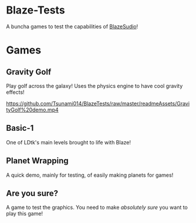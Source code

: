 # Blaze-Tests
A buncha games to test the capabilities of [BlazeSudio](https://github.com/Tsunami014/Blaze-Sudio/)!

# Games
## Gravity Golf
Play golf across the galaxy! Uses the physics engine to have cool gravity effects!

https://github.com/Tsunami014/BlazeTests/raw/master/readmeAssets/GravityGolf%20demo.mp4

## Basic-1
One of LDtk's main levels brought to life with Blaze!

## Planet Wrapping
A quick demo, mainly for testing, of easily making planets for games!

## Are you sure?
A game to test the graphics. You need to make *absolutely sure* you want to play this game!
